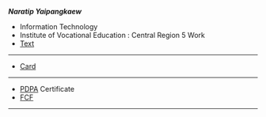 **_Naratip Yaipangkaew_**
+ Information Technology
+ Institute of Vocational Education :  Central Region 5
Work
+ [Text](HelloWorld)
---
+ [Card](Card)
---
+ [PDPA](PDPA)
Certificate
+ [FCF](FCF)
---
